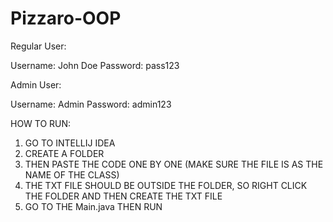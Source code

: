 # Pizzaro-OOP

Regular User:

Username: John Doe
Password: pass123

Admin User:

Username: Admin
Password: admin123

HOW TO RUN:

1. GO TO INTELLIJ IDEA
2. CREATE A FOLDER
3. THEN PASTE THE CODE ONE BY ONE (MAKE SURE THE FILE IS AS THE NAME OF THE CLASS)
4. THE TXT FILE SHOULD BE OUTSIDE THE FOLDER, SO RIGHT CLICK THE FOLDER AND THEN CREATE THE TXT FILE
5. GO TO THE Main.java THEN RUN
